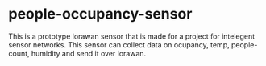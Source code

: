 # people-occupancy-sensor
This is a prototype lorawan sensor that is made for a project for intelegent sensor networks. This sensor can collect data on ocupancy, temp, people-count, humidity and send it over lorawan.
